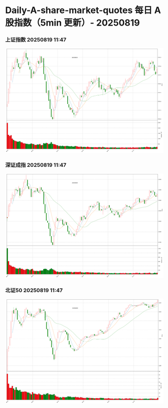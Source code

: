 
# Daily-A-share-market-quotes 每日 A 股指数（5min 更新）- 20250819

### 上证指数 20250819 11:47
![](./fig/2025/8/20250819-sh000001.png)

### 深证成指 20250819 11:47
![](./fig/2025/8/20250819-sz399001.png)

### 北证50 20250819 11:47
![](./fig/2025/8/20250819-bj899050.png)
